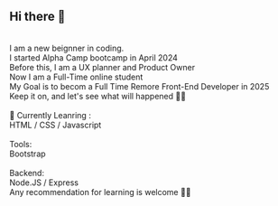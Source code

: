 ## Hi there 👋
</br>
I am a new beignner in coding. </br>
I started Alpha Camp bootcamp in April 2024</br>
Before this, I am a UX planner and Product Owner</br>
Now I am a Full-Time online student</br>
My Goal is to becom a Full Time Remore Front-End Developer in 2025</br>
Keep it on, and let's see what will happened 👀💪</br>
</br>
🌱 Currently Leanring :</br>
HTML / CSS / Javascript </br>
</br>
Tools: </br>
Bootstrap </br>
</br>
Backend: </br>
Node.JS / Express </br>
Any recommendation for learning is welcome 👯😄
</br>
</br>
</br>
 </br> 
<!--
**clairehuang77777/clairehuang77777** is a ✨ _special_ ✨ repository because its `README.md` (this file) appears on your GitHub profile.

Here are some ideas to get you started:

- 🔭 I’m currently working on ...
- 🌱 I’m currently learning ...
- 👯 I’m looking to collaborate on ...
- 🤔 I’m looking for help with ...
- 💬 Ask me about ...
- 📫 How to reach me: ...
- 😄 Pronouns: ...
- ⚡ Fun fact: ...
-->
